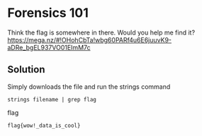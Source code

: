 
# Forensics 101

Think the flag is somewhere in there. Would you help me find it? https://mega.nz/#!OHohCbTa!wbg60PARf4u6E6juuvK9-aDRe_bgEL937VO01EImM7c

## Solution

Simply downloads the file and run the strings command

```
strings filename | grep flag
```

flag
```
flag{wow!_data_is_cool}
```
